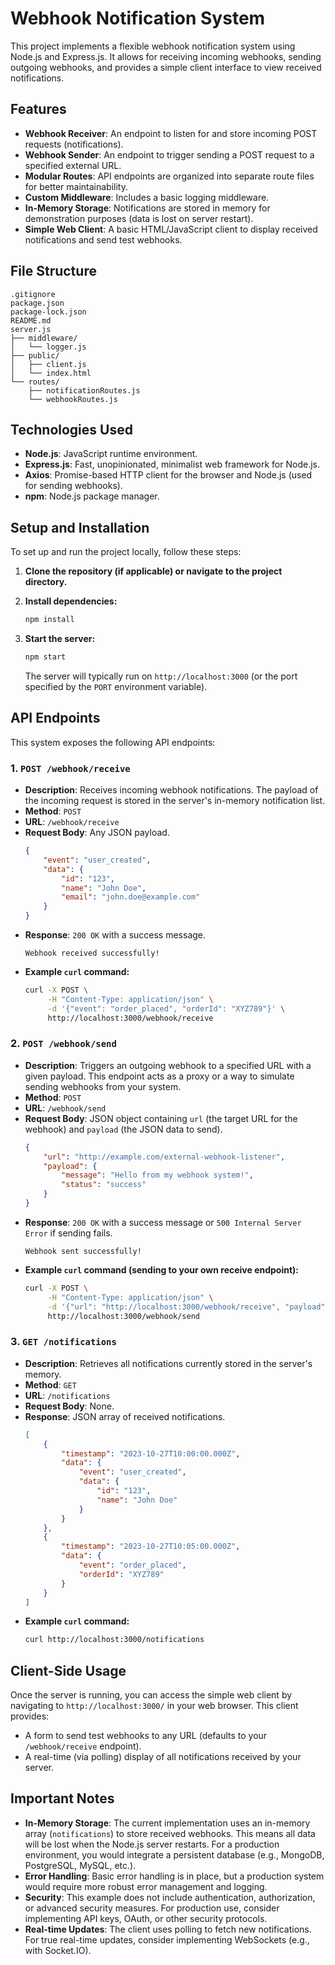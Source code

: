 # Webhook Notification System

This project implements a flexible webhook notification system using Node.js and Express.js. It allows for receiving incoming webhooks, sending outgoing webhooks, and provides a simple client interface to view received notifications.

## Features

-   **Webhook Receiver**: An endpoint to listen for and store incoming POST requests (notifications).
-   **Webhook Sender**: An endpoint to trigger sending a POST request to a specified external URL.
-   **Modular Routes**: API endpoints are organized into separate route files for better maintainability.
-   **Custom Middleware**: Includes a basic logging middleware.
-   **In-Memory Storage**: Notifications are stored in memory for demonstration purposes (data is lost on server restart).
-   **Simple Web Client**: A basic HTML/JavaScript client to display received notifications and send test webhooks.

## File Structure

```
.gitignore
package.json
package-lock.json
README.md
server.js
├── middleware/
│   └── logger.js
├── public/
│   ├── client.js
│   └── index.html
└── routes/
    ├── notificationRoutes.js
    └── webhookRoutes.js
```

## Technologies Used

-   **Node.js**: JavaScript runtime environment.
-   **Express.js**: Fast, unopinionated, minimalist web framework for Node.js.
-   **Axios**: Promise-based HTTP client for the browser and Node.js (used for sending webhooks).
-   **npm**: Node.js package manager.

## Setup and Installation

To set up and run the project locally, follow these steps:

1.  **Clone the repository (if applicable) or navigate to the project directory.**

2.  **Install dependencies:**
    ```bash
    npm install
    ```

3.  **Start the server:**
    ```bash
    npm start
    ```
    The server will typically run on `http://localhost:3000` (or the port specified by the `PORT` environment variable).

## API Endpoints

This system exposes the following API endpoints:

### 1. `POST /webhook/receive`

-   **Description**: Receives incoming webhook notifications. The payload of the incoming request is stored in the server's in-memory notification list.
-   **Method**: `POST`
-   **URL**: `/webhook/receive`
-   **Request Body**: Any JSON payload.
    ```json
    {
        "event": "user_created",
        "data": {
            "id": "123",
            "name": "John Doe",
            "email": "john.doe@example.com"
        }
    }
    ```
-   **Response**: `200 OK` with a success message.
    ```
    Webhook received successfully!
    ```
-   **Example `curl` command:**
    ```bash
    curl -X POST \
         -H "Content-Type: application/json" \
         -d '{"event": "order_placed", "orderId": "XYZ789"}' \
         http://localhost:3000/webhook/receive
    ```

### 2. `POST /webhook/send`

-   **Description**: Triggers an outgoing webhook to a specified URL with a given payload. This endpoint acts as a proxy or a way to simulate sending webhooks from your system.
-   **Method**: `POST`
-   **URL**: `/webhook/send`
-   **Request Body**: JSON object containing `url` (the target URL for the webhook) and `payload` (the JSON data to send).
    ```json
    {
        "url": "http://example.com/external-webhook-listener",
        "payload": {
            "message": "Hello from my webhook system!",
            "status": "success"
        }
    }
    ```
-   **Response**: `200 OK` with a success message or `500 Internal Server Error` if sending fails.
    ```
    Webhook sent successfully!
    ```
-   **Example `curl` command (sending to your own receive endpoint):**
    ```bash
    curl -X POST \
         -H "Content-Type: application/json" \
         -d '{"url": "http://localhost:3000/webhook/receive", "payload": {"test": "data"}}' \
         http://localhost:3000/webhook/send
    ```

### 3. `GET /notifications`

-   **Description**: Retrieves all notifications currently stored in the server's memory.
-   **Method**: `GET`
-   **URL**: `/notifications`
-   **Request Body**: None.
-   **Response**: JSON array of received notifications.
    ```json
    [
        {
            "timestamp": "2023-10-27T10:00:00.000Z",
            "data": {
                "event": "user_created",
                "data": {
                    "id": "123",
                    "name": "John Doe"
                }
            }
        },
        {
            "timestamp": "2023-10-27T10:05:00.000Z",
            "data": {
                "event": "order_placed",
                "orderId": "XYZ789"
            }
        }
    ]
    ```
-   **Example `curl` command:**
    ```bash
    curl http://localhost:3000/notifications
    ```

## Client-Side Usage

Once the server is running, you can access the simple web client by navigating to `http://localhost:3000/` in your web browser. This client provides:

-   A form to send test webhooks to any URL (defaults to your `/webhook/receive` endpoint).
-   A real-time (via polling) display of all notifications received by your server.

## Important Notes

-   **In-Memory Storage**: The current implementation uses an in-memory array (`notifications`) to store received webhooks. This means all data will be lost when the Node.js server restarts. For a production environment, you would integrate a persistent database (e.g., MongoDB, PostgreSQL, MySQL, etc.).
-   **Error Handling**: Basic error handling is in place, but a production system would require more robust error management and logging.
-   **Security**: This example does not include authentication, authorization, or advanced security measures. For production use, consider implementing API keys, OAuth, or other security protocols.
-   **Real-time Updates**: The client uses polling to fetch new notifications. For true real-time updates, consider implementing WebSockets (e.g., with Socket.IO).

```
